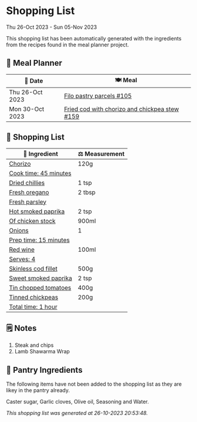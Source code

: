 # Shopping List

Thu 26-Oct 2023 - Sun 05-Nov 2023

This shopping list has been automatically generated with the ingredients from the recipes found in the meal planner project.

## 📅 Meal Planner

|📅 Date| 🍽️ Meal|
|----|----|
|Thu 26-Oct 2023|[Filo pastry parcels #105](https://github.com/jcallaghan/The-Cookbook/issues/105)|
|Mon 30-Oct 2023|[Fried cod with chorizo and chickpea stew #159](https://github.com/jcallaghan/The-Cookbook/issues/159)|

## 🛒 Shopping List

| 🍌 Ingredient| ⚖️ Measurement|
|----------|-----------|
|[Chorizo](https://www.sainsburys.co.uk/gol-ui/SearchResults/Chorizo)|120g|
|[Cook time: 45 minutes](https://www.sainsburys.co.uk/gol-ui/SearchResults/Cook%20time:%2045%20minutes)||
|[Dried chillies](https://www.sainsburys.co.uk/gol-ui/SearchResults/Dried%20chillies)|1 tsp|
|[Fresh oregano](https://www.sainsburys.co.uk/gol-ui/SearchResults/Fresh%20oregano)|2 tbsp|
|[Fresh parsley](https://www.sainsburys.co.uk/gol-ui/SearchResults/Fresh%20parsley)||
|[Hot smoked paprika](https://www.sainsburys.co.uk/gol-ui/SearchResults/Hot%20smoked%20paprika)|2 tsp|
|[Of chicken stock](https://www.sainsburys.co.uk/gol-ui/SearchResults/Of%20chicken%20stock)|900ml|
|[Onions](https://www.sainsburys.co.uk/gol-ui/SearchResults/Onions)|1|
|[Prep time: 15 minutes](https://www.sainsburys.co.uk/gol-ui/SearchResults/Prep%20time:%2015%20minutes)||
|[Red wine](https://www.sainsburys.co.uk/gol-ui/SearchResults/Red%20wine)|100ml|
|[Serves: 4](https://www.sainsburys.co.uk/gol-ui/SearchResults/Serves:%204)||
|[Skinless cod fillet](https://www.sainsburys.co.uk/gol-ui/SearchResults/Skinless%20cod%20fillet)|500g|
|[Sweet smoked paprika](https://www.sainsburys.co.uk/gol-ui/SearchResults/Sweet%20smoked%20paprika)|2 tsp|
|[Tin chopped tomatoes](https://www.sainsburys.co.uk/gol-ui/SearchResults/Tin%20chopped%20tomatoes)|400g|
|[Tinned chickpeas](https://www.sainsburys.co.uk/gol-ui/SearchResults/Tinned%20chickpeas)|200g|
|[Total time: 1 hour](https://www.sainsburys.co.uk/gol-ui/SearchResults/Total%20time:%201%20hour)||

## 🗒️ Notes

1. Steak and chips
1. Lamb Shawarma Wrap

## 🏪 Pantry Ingredients

The following items have not been added to the shopping list as they are likey in the pantry already.

Caster sugar, Garlic cloves, Olive oil, Seasoning and Water.


_This shopping list was generated at 26-10-2023 20:53:48._